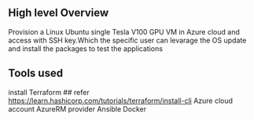 ## High level Overview
 Provision a Linux Ubuntu single Tesla V100 GPU VM in Azure cloud and access with SSH key.Which the specific user can levarage the OS update and install the packages to test the applications 

## Tools used
install Terraform       ## refer https://learn.hashicorp.com/tutorials/terraform/install-cli
Azure cloud account
AzureRM provider
Ansible
Docker
